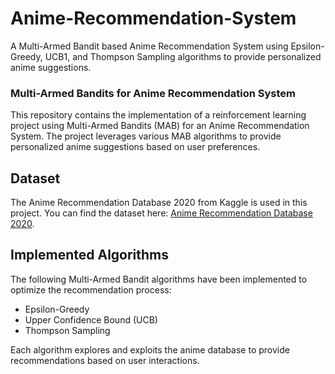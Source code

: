 # Anime-Recommendation-System
A Multi-Armed Bandit based Anime Recommendation System using Epsilon-Greedy, UCB1, and Thompson Sampling algorithms to provide personalized anime suggestions.

### Multi-Armed Bandits for Anime Recommendation System

This repository contains the implementation of a reinforcement learning project using Multi-Armed Bandits (MAB) for an Anime Recommendation System. The project leverages various MAB algorithms to provide personalized anime suggestions based on user preferences.

## Dataset
The Anime Recommendation Database 2020 from Kaggle is used in this project. You can find the dataset here: [Anime Recommendation Database 2020](https://www.kaggle.com/hernan4444/anime-recommendation-database-2020).

## Implemented Algorithms
The following Multi-Armed Bandit algorithms have been implemented to optimize the recommendation process:
* Epsilon-Greedy
* Upper Confidence Bound (UCB)
* Thompson Sampling

Each algorithm explores and exploits the anime database to provide recommendations based on user interactions.
